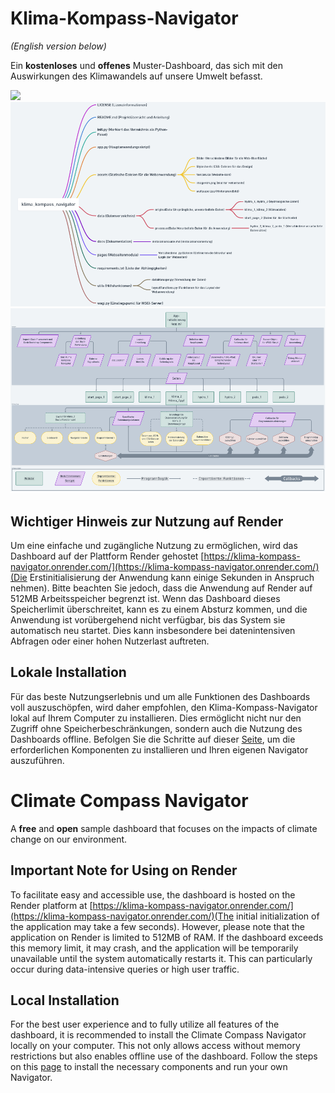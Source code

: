 
# Klima-Kompass-Navigator

*(English version below)*

Ein **kostenloses** und **offenes** Muster-Dashboard, das sich mit den Auswirkungen des Klimawandels auf unsere Umwelt befasst.

<img src="assets/KKN_Poster-1.png?raw=true"/>

<img src="assets/structure.png?raw=true"/>

<img src="assets/flow_chart.png?raw=true"/>


## Wichtiger Hinweis zur Nutzung auf Render

Um eine einfache und zugängliche Nutzung zu ermöglichen, wird das Dashboard auf der Plattform Render gehostet [https://klima-kompass-navigator.onrender.com/](https://klima-kompass-navigator.onrender.com/)(Die Erstinitialisierung der Anwendung kann einige Sekunden in Anspruch nehmen). Bitte beachten Sie jedoch, dass die Anwendung auf Render auf 512MB Arbeitsspeicher begrenzt ist. Wenn das Dashboard dieses Speicherlimit überschreitet, kann es zu einem Absturz kommen, und die Anwendung ist vorübergehend nicht verfügbar, bis das System sie automatisch neu startet. Dies kann insbesondere bei datenintensiven Abfragen oder einer hohen Nutzerlast auftreten.

## Lokale Installation

Für das beste Nutzungserlebnis und um alle Funktionen des Dashboards voll auszuschöpfen, wird daher empfohlen, den Klima-Kompass-Navigator lokal auf Ihrem Computer zu installieren. Dies ermöglicht nicht nur den Zugriff ohne Speicherbeschränkungen, sondern auch die Nutzung des Dashboards offline. Befolgen Sie die Schritte auf dieser [Seite](docs/installationGuide.md), um die erforderlichen Komponenten zu installieren und Ihren eigenen Navigator auszuführen.

# Climate Compass Navigator

A **free** and **open** sample dashboard that focuses on the impacts of climate change on our environment.

## Important Note for Using on Render

To facilitate easy and accessible use, the dashboard is hosted on the Render platform at [https://klima-kompass-navigator.onrender.com/](https://klima-kompass-navigator.onrender.com/)(The initial initialization of the application may take a few seconds). However, please note that the application on Render is limited to 512MB of RAM. If the dashboard exceeds this memory limit, it may crash, and the application will be temporarily unavailable until the system automatically restarts it. This can particularly occur during data-intensive queries or high user traffic.

## Local Installation

For the best user experience and to fully utilize all features of the dashboard, it is recommended to install the Climate Compass Navigator locally on your computer. This not only allows access without memory restrictions but also enables offline use of the dashboard. Follow the steps on this [page](docs/installationGuide.md) to install the necessary components and run your own Navigator.
